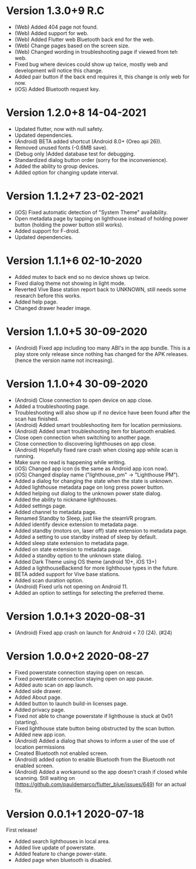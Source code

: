 # Version 1.3.0+9 R.C

 - (Web) Added 404 page not found.
 - (Web) Added support for web.
 - (Web) Added Flutter web Bluetooth back end for the web.
 - (Web) Change pages based on the screen size.
 - (Web) Changed wording in troubleshooting page if viewed from teh web.
 - Fixed bug where devices could show up twice, mostly web and development will notice this change.
 - Added pair button if the back end requires it, this change is only web for now.
 - (iOS) Added Bluetooth request key.

# Version 1.2.0+8 14-04-2021

 - Updated flutter, now with null safety.
 - Updated dependencies.
 - (Android) BETA added shortcut (Android 8.0+ (Oreo api 26)).
 - Removed unused fonts (-0.6MB save).
 - (Debug only )Added database test for debugging.
 - Standardized dialog button order (sorry for the inconvenience).
 - Added the ability to group devices.
 - Added option for changing update interval.

# Version 1.1.2+7 23-02-2021

 - (iOS) Fixed automatic detection of "System Theme" availability.
 - Open metadata page by tapping on lighthouse instead of holding power button (holding the power button still works).
 - Added support for F-droid.
 - Updated dependencies.

# Version 1.1.1+6 02-10-2020

 - Added mutex to back end so no device shows up twice.
 - Fixed dialog theme not showing in light mode.
 - Reverted Vive Base station report back to UNKNOWN, still needs some research before this works.
 - Added help page.
 - Changed drawer header image.

# Version 1.1.0+5 30-09-2020

 - (Android) Fixed app including too many ABI's in the app bundle. This is a play store only release
 since nothing has changed for the APK releases. (hence the version name not increasing).

# Version 1.1.0+4 30-09-2020 

 - (Android) Close connection to open device on app close.
 - Added a troubleshooting page.
 - Troubleshooting will also show up if no device have been found after the scan has finished.
 - (Android) Added smart troubleshooting item for location permissions.
 - (Android) Added smart troubleshooting item for bluetooth enabled.
 - Close open connection when switching to another page.
 - Close connection to discovering lighthouses on app close.
 - (Android) Hopefully fixed rare crash when closing app while scan is running.
 - Make sure no read is happening while writing.
 - (iOS) Changed app icon (is the same as Android app icon now).
 - (iOS) Changed display name ("lighthouse_pm" -> "Lighthouse PM").
 - Added a dialog for changing the state when the state is unknown.
 - Added lighthouse metadata page on long press power button.
 - Added helping out dialog to the unknown power state dialog.
 - Added the ability to nickname lighthouses.
 - Added settings page.
 - Added channel to metadata page.
 - Renamed Standby to Sleep, just like the steamVR program.
 - Added identify device extension to metadata page.
 - Added standby (motors on, laser off) state extension to metadata page.
 - Added a setting to use standby instead of sleep by default.
 - Added sleep state extension to metadata page.
 - Added on state extension to metadata page.
 - Added a standby option to the unknown state dialog.
 - Added Dark Theme using OS theme (android 10+, iOS 13+)
 - Added a lighthouseBackend for more lighthouse types in the future.
 - BETA added support for Vive base stations.
 - Added scan duration option.
 - (Android) Fixed urls not opening on Android 11.
 - Added an option to settings for selecting the preferred theme.

# Version 1.0.1+3 2020-08-31

 - (Android) Fixed app crash on launch for Android < 7.0 (24). (#24)

# Version 1.0.0+2 2020-08-27

 - Fixed powerstate connection staying open on rescan.
 - Fixed powerstate connection staying open on app pause.
 - Added auto scan on app launch.
 - Added side drawer.
 - Added About page.
 - Added button to launch build-in licenses page.
 - Added privacy page.
 - Fixed not able to change powerstate if lighthouse is stuck at 0x01 (starting).
 - Fixed lighthouse state button being obstructed by the scan button.
 - Added new app icon.
 - (Android) Added a dialog that shows to inform a user of the use of location permissions
 - Created Bluetooth not enabled screen.
 - (Android) added option to enable Bluetooth from the Bluetooth not enabled screen.
 - (Android) Added a workaround so the app doesn't crash if closed while scanning. Still waiting on (https://github.com/pauldemarco/flutter_blue/issues/649) for an actual fix.

# Version 0.0.1+1 2020-07-18

First release!

 - Added search lighthouses in local area.
 - Added live update of powerstate.
 - Added feature to change power-state.
 - Added page when bluetooth is disabled.
